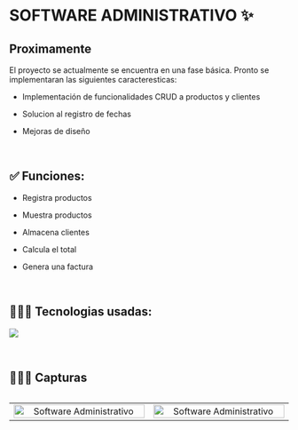 <h1>SOFTWARE ADMINISTRATIVO ✨ </h1> 

<h2>Proximamente</h2>
<p align="left">
El proyecto se actualmente se encuentra en una fase básica. Pronto se implementaran las siguientes caracteresticas:

- Implementación de funcionalidades CRUD a productos y clientes

- Solucion al registro de fechas

- Mejoras de diseño
</p>
<br>
<h2>✅ Funciones:</h2>
<!--Intro start-->

<p align="left">
  
- Registra productos

- Muestra productos

- Almacena clientes

- Calcula el total

- Genera una factura
  </p>  
<br>

<h2 >👨🏻‍💻 Tecnologias usadas:</h2>
<!--tech stack icons-->
<p align="left">
  <a href="https://skillicons.dev">
    <img src="https://skillicons.dev/icons?i=py,mysql&perline=12" />
  </a>
</p>
<br>

<!-------------------------->
<div id="proyectos">
<h2>👨🏻‍💻 Capturas</h2>

<table align="left" >
<tr border="none">
    <td width="25%" align="center">
        <img align="center" width=100% src="" alt="Software Administrativo" /></a>    
    </td>
    <td width="25%" align="center">
        <img align="center" width=100% src="" alt="Software Administrativo" /></a>     
    </td>
</tr>
</table>
</div>
<br>
<br><br>
<br>
<br><br><br>
<br><br>
